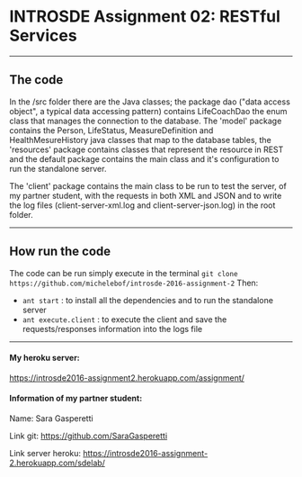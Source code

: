 INTROSDE  Assignment 02: RESTful Services
===============

--------

The code
-------------

In the /src folder there are the Java classes; the package dao ("data access object", a typical data accessing pattern) contains LifeCoachDao the enum class that manages the connection to the database.
The 'model' package contains the Person, LifeStatus, MeasureDefinition and HealthMesureHistory java classes that map to the database tables, the 'resources' package contains classes that represent the resource in REST and the default package contains the main class and it's configuration to run the standalone server.

The 'client' package contains the main class to be run to test the server, of my partner student, with the requests in both XML and JSON and to write the log files (client-server-xml.log and client-server-json.log) in the root folder.



----------

How run the code 
---------------------
The code can be run simply execute in the terminal ```git clone https://github.com/michelebof/introsde-2016-assignment-2```
Then:
 - ```ant start``` : to install all the dependencies and to run the standalone server
 - ```ant execute.client``` : to execute the client and save the requests/responses information into the logs file

------------

#### My heroku server:
https://introsde2016-assignment2.herokuapp.com/assignment/

#### Information of my partner student:
Name:	Sara Gasperetti

Link git:	https://github.com/SaraGasperetti

Link server heroku:	https://introsde2016-assignment-2.herokuapp.com/sdelab/ 



